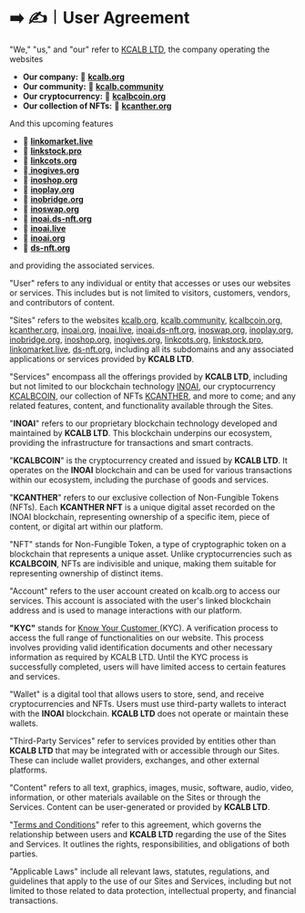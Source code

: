 # ➡️ ✍️︱User Agreement

"We," "us," and "our" refer to [KCALB LTD](https://find-and-update.company-information.service.gov.uk/company/14132246), the company operating the websites

* **Our company:**  🔗 [**kcalb**](https://kcalb.org/)[**.org**](https://kcalb.org/)
* **Our community:**               🔗 [**kcalb**](https://kcalb.community/)[**.community**](https://kcalb.community/)
* **Our cryptocurrency:**  🔗 [**kcalbcoin**](https://kcalbcoin.org/)[**.org**](https://kcalbcoin.org/)
* **Our collection of NFTs:**   🔗 [**kcanther**](https://kcanther.org/)[**.org**](https://kcanther.org/)

And this upcoming features

* 🔗 [**linkomarket**](https://linkomarket.live)[**.live** ](https://linkomarket.live/)
* 🔗 [**linkstock**](https://linkstock.pro)[**.pro**](https://linkstock.pro/)
* 🔗 [**linkcots**](https://linkcots.org/)[**.org**](https://linkcots.org/)
* 🔗[ **inogives.org**](https://inogives.org/)
* 🔗 [**inoshop**](https://inoshop.org/)[**.org**](https://inoshop.org/)
* 🔗 [**inoplay**](https://inoplay.org/)[**.org**](https://inoplay.org/)
* **🔗** [**inobridge**](http://inobridge.org/)[**.org**](https://inobridge.org/)
* 🔗 [**inoswap**](https://inoswap.org/)[**.org**](https://inoswap.org/)
* 🔗 [**inoai.ds-nft**](https://inoai.ds-nft.org/)[**.org**](https://inoai.ds-nft.org/)
* 🔗 [**inoai**](https://inoai.live)[**.live**](https://inoai.live/)
* 🔗 [**inoai**](https://inoai.org/)[**.org**](https://inoai.org/)
* 🔗 [**ds-nft**](https://ds-nft.org/)[**.org**](https://ds-nft.org/)

&#x20;and providing the associated services.

"User" refers to any individual or entity that accesses or uses our websites or services. This includes but is not limited to visitors, customers, vendors, and contributors of content.

"Sites" refers to the websites [kcalb.org](https://kcalb.org/), [kcalb.community](https://kcalb.community/), [kcalbcoin.org](https://kcalbcoin.org/), [kcanther.org](https://kcanther.org/), [inoai.org](https://inoai.org), [inoai.live](https://inoai.live/), [inoai.ds-nft.org](https://inoai.ds-nft.org/), [inoswap.org](https://inoswap.org/), [inoplay.org](https://inoplay.org/),[ inobridge.org](https://inobridge.org/), [inoshop.org](https://inoshop.org/), [inogives.org](https://inogives.org/), [linkcots.org](https://linkcots.org/), [linkstock.](https://linkstock.pro/)[pro](https://linkstock.pro/), [linkomarket.](https://linkomarket.live/)[live](https://linkomarket.live/), [ds-nft.org](https://ds-nft.org/), including all its subdomains and any associated applications or services provided by **KCALB LTD**.

"Services" encompass all the offerings provided by **KCALB LTD**, including but not limited to our blockchain technology [INOAI](https://inoai.org), our cryptocurrency [KCALBCOIN](https://kcalbcoin.org/), our collection of NFTs [KCANTHER](https://kcanther.org/), and more to come; and any related features, content, and functionality available through the Sites.

"**INOAI**" refers to our proprietary blockchain technology developed and maintained by **KCALB LTD**. This blockchain underpins our ecosystem, providing the infrastructure for transactions and smart contracts.

"**KCALBCOIN**" is the cryptocurrency created and issued by **KCALB LTD**. It operates on the **INOAI** blockchain and can be used for various transactions within our ecosystem, including the purchase of goods and services.

"**KCANTHER**" refers to our exclusive collection of Non-Fungible Tokens (NFTs). Each **KCANTHER NFT** is a unique digital asset recorded on the INOAI blockchain, representing ownership of a specific item, piece of content, or digital art within our platform.

"NFT" stands for Non-Fungible Token, a type of cryptographic token on a blockchain that represents a unique asset. Unlike cryptocurrencies such as **KCALBCOIN**, NFTs are indivisible and unique, making them suitable for representing ownership of distinct items.

"Account" refers to the user account created on kcalb.org to access our services. This account is associated with the user's linked blockchain address and is used to manage interactions with our platform.

**"**KYC**"** stands for [Know Your Customer ](https://app.gitbook.com/o/Pl1Lz4UqibGI6zLrTNcM/s/fG4VFyHefdXzfKYToJJb/\~/changes/42/terms-and-conditions/legal-policies/kyc-verification)(KYC). A verification process to access the full range of functionalities on our website. This process involves providing valid identification documents and other necessary information as required by KCALB LTD. Until the KYC process is successfully completed, users will have limited access to certain features and services.

"Wallet" is a digital tool that allows users to store, send, and receive cryptocurrencies and NFTs. Users must use third-party wallets to interact with the **INOAI** blockchain. **KCALB LTD** does not operate or maintain these wallets.

"Third-Party Services" refer to services provided by entities other than **KCALB LTD** that may be integrated with or accessible through our Sites. These can include wallet providers, exchanges, and other external platforms.

"Content" refers to all text, graphics, images, music, software, audio, video, information, or other materials available on the Sites or through the Services. Content can be user-generated or provided by **KCALB LTD**.

"[Terms and Conditions](../../terms-and-conditions/legal-policies/terms-and-conditions.md)" refer to this agreement, which governs the relationship between users and **KCALB LTD** regarding the use of the Sites and Services. It outlines the rights, responsibilities, and obligations of both parties.

"Applicable Laws" include all relevant laws, statutes, regulations, and guidelines that apply to the use of our Sites and Services, including but not limited to those related to data protection, intellectual property, and financial transactions.
